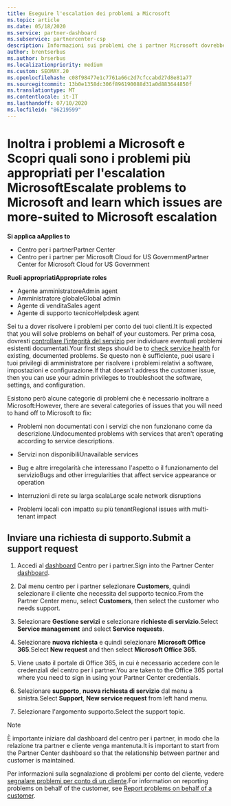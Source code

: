 ```yaml
---
title: Eseguire l'escalation dei problemi a Microsoft
ms.topic: article
ms.date: 05/18/2020
ms.service: partner-dashboard
ms.subservice: partnercenter-csp
description: Informazioni sui problemi che i partner Microsoft dovrebbero risolvere per i clienti e sui problemi che potrebbero essere necessari per inoltrare a Microsoft.
author: brentserbus
ms.author: brserbus
ms.localizationpriority: medium
ms.custom: SEOMAY.20
ms.openlocfilehash: c08f98477e1c7761a66c2d7cfccabd27d8e81a77
ms.sourcegitcommit: 13b0e1358dc306f896190088d31a0d883644850f
ms.translationtype: MT
ms.contentlocale: it-IT
ms.lasthandoff: 07/10/2020
ms.locfileid: "86219599"
---
```

# <a name="escalate-problems-to-microsoft-and-learn-which-issues-are-more-suited-to-microsoft-escalation"></a><span data-ttu-id="8a4fc-103">Inoltra i problemi a Microsoft e Scopri quali sono i problemi più appropriati per l'escalation Microsoft</span><span class="sxs-lookup"><span data-stu-id="8a4fc-103">Escalate problems to Microsoft and learn which issues are more-suited to Microsoft escalation</span></span>  

<span data-ttu-id="8a4fc-104">**Si applica a**</span><span class="sxs-lookup"><span data-stu-id="8a4fc-104">**Applies to**</span></span>

- <span data-ttu-id="8a4fc-105">Centro per i partner</span><span class="sxs-lookup"><span data-stu-id="8a4fc-105">Partner Center</span></span>
- <span data-ttu-id="8a4fc-106">Centro per i partner per Microsoft Cloud for US Government</span><span class="sxs-lookup"><span data-stu-id="8a4fc-106">Partner Center for Microsoft Cloud for US Government</span></span>

<span data-ttu-id="8a4fc-107">**Ruoli appropriati**</span><span class="sxs-lookup"><span data-stu-id="8a4fc-107">**Appropriate roles**</span></span>

- <span data-ttu-id="8a4fc-108">Agente amministratore</span><span class="sxs-lookup"><span data-stu-id="8a4fc-108">Admin agent</span></span>
- <span data-ttu-id="8a4fc-109">Amministratore globale</span><span class="sxs-lookup"><span data-stu-id="8a4fc-109">Global admin</span></span>
- <span data-ttu-id="8a4fc-110">Agente di vendita</span><span class="sxs-lookup"><span data-stu-id="8a4fc-110">Sales agent</span></span>
- <span data-ttu-id="8a4fc-111">Agente di supporto tecnico</span><span class="sxs-lookup"><span data-stu-id="8a4fc-111">Helpdesk agent</span></span>

<span data-ttu-id="8a4fc-112">Sei tu a dover risolvere i problemi per conto dei tuoi clienti.</span><span class="sxs-lookup"><span data-stu-id="8a4fc-112">It is expected that you will solve problems on behalf of your customers.</span></span> <span data-ttu-id="8a4fc-113">Per prima cosa, dovresti [controllare l'integrità del servizio](check-service-health.md) per individuare eventuali problemi esistenti documentati.</span><span class="sxs-lookup"><span data-stu-id="8a4fc-113">Your first steps should be to [check service health](check-service-health.md) for existing, documented problems.</span></span> <span data-ttu-id="8a4fc-114">Se questo non è sufficiente, puoi usare i tuoi privilegi di amministratore per risolvere i problemi relativi a software, impostazioni e configurazione.</span><span class="sxs-lookup"><span data-stu-id="8a4fc-114">If that doesn't address the customer issue, then you can use your admin privileges to troubleshoot the software, settings, and configuration.</span></span>

<span data-ttu-id="8a4fc-115">Esistono però alcune categorie di problemi che è necessario inoltrare a Microsoft:</span><span class="sxs-lookup"><span data-stu-id="8a4fc-115">However, there are several categories of issues that you will need to hand off to Microsoft to fix:</span></span>

- <span data-ttu-id="8a4fc-116">Problemi non documentati con i servizi che non funzionano come da descrizione.</span><span class="sxs-lookup"><span data-stu-id="8a4fc-116">Undocumented problems with services that aren't operating according to service descriptions.</span></span>

- <span data-ttu-id="8a4fc-117">Servizi non disponibili</span><span class="sxs-lookup"><span data-stu-id="8a4fc-117">Unavailable services</span></span>

- <span data-ttu-id="8a4fc-118">Bug e altre irregolarità che interessano l'aspetto o il funzionamento del servizio</span><span class="sxs-lookup"><span data-stu-id="8a4fc-118">Bugs and other irregularities that affect service appearance or operation</span></span>

- <span data-ttu-id="8a4fc-119">Interruzioni di rete su larga scala</span><span class="sxs-lookup"><span data-stu-id="8a4fc-119">Large scale network disruptions</span></span>

- <span data-ttu-id="8a4fc-120">Problemi locali con impatto su più tenant</span><span class="sxs-lookup"><span data-stu-id="8a4fc-120">Regional issues with multi-tenant impact</span></span>

## <a name="submit-a-support-request"></a><span data-ttu-id="8a4fc-121">Inviare una richiesta di supporto.</span><span class="sxs-lookup"><span data-stu-id="8a4fc-121">Submit a support request</span></span>

1. <span data-ttu-id="8a4fc-122">Accedi al [dashboard](https://partner.microsoft.com/dashboard) Centro per i partner.</span><span class="sxs-lookup"><span data-stu-id="8a4fc-122">Sign into the Partner Center [dashboard](https://partner.microsoft.com/dashboard).</span></span>

2. <span data-ttu-id="8a4fc-123">Dal menu centro per i partner selezionare **Customers**, quindi selezionare il cliente che necessita del supporto tecnico.</span><span class="sxs-lookup"><span data-stu-id="8a4fc-123">From the Partner Center menu, select **Customers**, then select the customer who needs support.</span></span>

3. <span data-ttu-id="8a4fc-124">Selezionare **Gestione servizi** e selezionare **richieste di servizio**.</span><span class="sxs-lookup"><span data-stu-id="8a4fc-124">Select **Service management** and select **Service requests**.</span></span>

4. <span data-ttu-id="8a4fc-125">Selezionare **nuova richiesta** e quindi selezionare **Microsoft Office 365**.</span><span class="sxs-lookup"><span data-stu-id="8a4fc-125">Select **New request** and then select **Microsoft Office 365**.</span></span>

5. <span data-ttu-id="8a4fc-126">Viene usato il portale di Office 365, in cui è necessario accedere con le credenziali del centro per i partner.</span><span class="sxs-lookup"><span data-stu-id="8a4fc-126">You are taken to the Office 365 portal where you need to sign in using your Partner Center credentials.</span></span>

6. <span data-ttu-id="8a4fc-127">Selezionare **supporto**, **nuova richiesta di servizio** dal menu a sinistra.</span><span class="sxs-lookup"><span data-stu-id="8a4fc-127">Select **Support**, **New service request** from left hand menu.</span></span>

7. <span data-ttu-id="8a4fc-128">Selezionare l'argomento supporto.</span><span class="sxs-lookup"><span data-stu-id="8a4fc-128">Select the support topic.</span></span>

>[!NOTE]
><span data-ttu-id="8a4fc-129">È importante iniziare dal dashboard del centro per i partner, in modo che la relazione tra partner e cliente venga mantenuta.</span><span class="sxs-lookup"><span data-stu-id="8a4fc-129">It is important to start from the Partner Center dashboard so that the relationship between partner and customer is maintained.</span></span> 


<span data-ttu-id="8a4fc-130">Per informazioni sulla segnalazione di problemi per conto del cliente, vedere [segnalare problemi per conto di un cliente](report-problems-on-behalf-of-a-customer.md).</span><span class="sxs-lookup"><span data-stu-id="8a4fc-130">For information on reporting problems on behalf of the customer, see [Report problems on behalf of a customer](report-problems-on-behalf-of-a-customer.md).</span></span>

 

 




